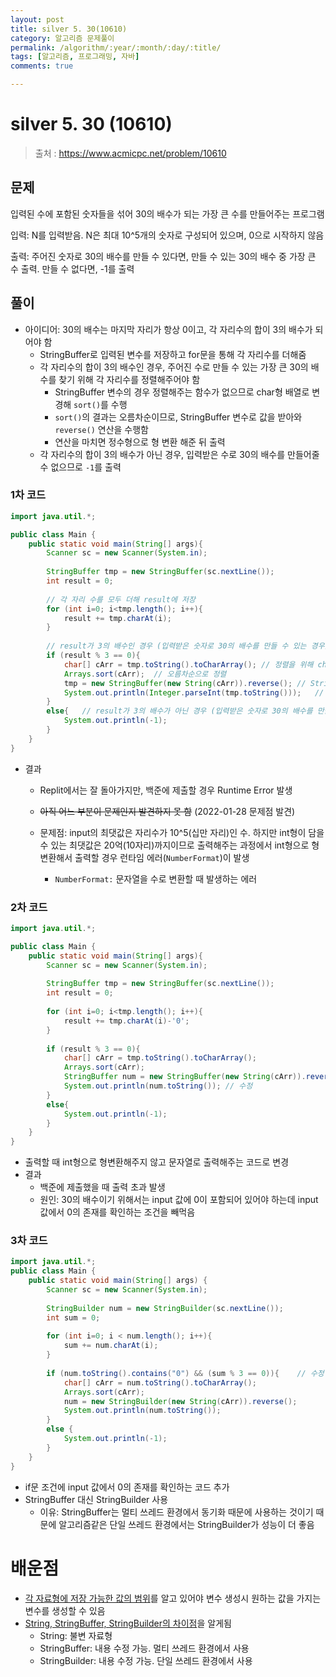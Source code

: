 ```yaml
---
layout: post
title: silver 5. 30(10610)
category: 알고리즘 문제풀이
permalink: /algorithm/:year/:month/:day/:title/
tags: [알고리즘, 프로그래밍, 자바]
comments: true

---
```


# silver 5. 30 (10610)

> 출처 : https://www.acmicpc.net/problem/10610

## 문제

입력된 수에 포함된 숫자들을 섞어 30의 배수가 되는 가장 큰 수를 만들어주는 프로그램 

입력: N를 입력받음. N은 최대 10^5개의 숫자로 구성되어 있으며, 0으로 시작하지 않음

출력: 주어진 숫자로 30의 배수를 만들 수 있다면, 만들 수 있는 30의 배수 중 가장 큰 수 출력. 만들 수 없다면, -1를 출력

## 풀이

- 아이디어: 30의 배수는 마지막 자리가 항상 0이고, 각 자리수의 합이 3의 배수가 되어야 함
  - StringBuffer로 입력된 변수를 저장하고 for문을 통해 각 자리수를 더해줌
  - 각 자리수의 합이 3의 배수인 경우, 주어진 수로 만들 수 있는 가장 큰 30의 배수를 찾기 위해 각 자리수를 정렬해주어야 함
    - StringBuffer 변수의 경우 정렬해주는 함수가 없으므로 char형 배열로 변경해 `sort()`를 수행
    - `sort()`의 결과는 오름차순이므로, StringBuffer 변수로 값을 받아와 `reverse()` 연산을 수행함
    - 연산을 마치면 정수형으로 형 변환 해준 뒤 출력
  - 각 자리수의 합이 3의 배수가 아닌 경우, 입력받은 수로 30의 배수를 만들어줄 수 없으므로 `-1`를 출력



### 1차 코드

```java
import java.util.*;

public class Main {
    public static void main(String[] args){
        Scanner sc = new Scanner(System.in);
        
        StringBuffer tmp = new StringBuffer(sc.nextLine());
        int result = 0;
        
        // 각 자리 수를 모두 더해 result에 저장
        for (int i=0; i<tmp.length(); i++){
            result += tmp.charAt(i);
        }
        
        // result가 3의 배수인 경우 (입력받은 숫자로 30의 배수를 만들 수 있는 경우)
        if (result % 3 == 0){
            char[] cArr = tmp.toString().toCharArray();	// 정렬을 위해 char형 배열로 생성
            Arrays.sort(cArr);	// 오름차순으로 정렬
            tmp = new StringBuffer(new String(cArr)).reverse();	// Stringbuffer에 저장 후 내림차순으로 변경
            System.out.println(Integer.parseInt(tmp.toString()));	// 정수형으로 형변환 후 결과를 보여줌
        }
        else{	// result가 3의 배수가 아닌 경우 (입력받은 숫자로 30의 배수를 만들 수 없는 경우)
            System.out.println(-1);
        }   
    }
}
```

* 결과

  - Replit에서는 잘 돌아가지만, 백준에 제출할 경우 Runtime Error 발생

  - ~~아직 어느 부분이 문제인지 발견하지 못 함~~ (2022-01-28 문제점 발견)
  - 문제점: input의 최댓값은 자리수가 10^5(십만 자리)인 수. 하지만 int형이 담을 수 있는 최댓값은 20억(10자리)까지이므로 출력해주는 과정에서 int형으로 형변환해서 출력할 경우 런타임 에러(`NumberFormat`)이 발생
    - `NumberFormat:` 문자열을 수로 변환할 때 발생하는 에러





### 2차 코드

```java
import java.util.*;

public class Main {
    public static void main(String[] args){
        Scanner sc = new Scanner(System.in);
        
        StringBuffer tmp = new StringBuffer(sc.nextLine());
        int result = 0;
        
        for (int i=0; i<tmp.length(); i++){
            result += tmp.charAt(i)-'0';
        }
        
        if (result % 3 == 0){
            char[] cArr = tmp.toString().toCharArray();
            Arrays.sort(cArr);
            StringBuffer num = new StringBuffer(new String(cArr)).reverse();
            System.out.println(num.toString());	// 수정
        }
        else{
            System.out.println(-1);
        }   
    }
}
```

- 출력할 때 int형으로 형변환해주지 않고 문자열로 출력해주는 코드로 변경
- 결과
  - 백준에 제출했을 때 출력 초과 발생
  - 원인: 30의 배수이기 위해서는 input 값에 0이 포함되어 있어야 하는데 input 값에서 0의 존재를 확인하는 조건을 빼먹음



### 3차 코드

```java
import java.util.*;
public class Main {
    public static void main(String[] args) {
        Scanner sc = new Scanner(System.in);
        
        StringBuilder num = new StringBuilder(sc.nextLine());
        int sum = 0;
        
        for (int i=0; i < num.length(); i++){
            sum += num.charAt(i);
        }
        
        if (num.toString().contains("0") && (sum % 3 == 0)){	// 수정
            char[] cArr = num.toString().toCharArray();
            Arrays.sort(cArr);
            num = new StringBuilder(new String(cArr)).reverse();
            System.out.println(num.toString());
        }
        else {
            System.out.println(-1);
        }
    }
}
```

- if문 조건에 input 값에서 0의 존재를 확인하는 코드 추가
- StringBuffer 대신 StringBuilder 사용
  - 이유: StringBuffer는 멀티 쓰레드 환경에서 동기화 때문에 사용하는 것이기 때문에 알고리즘같은 단일 쓰레드 환경에서는 StringBuilder가 성능이 더 좋음



# 배운점

- [각 자료형에 저장 가능한 값의 범위](https://leetaehoon.tistory.com/3)를 알고 있어야 변수 생성시 원하는 값을 가지는 변수를 생성할 수 있음
- [String, StringBuffer, StringBuilder의 차이점](https://ifuwanna.tistory.com/221)을 알게됨
  - String: 불변 자료형
  - StringBuffer: 내용 수정 가능. 멀티 쓰레드 환경에서 사용
  - StringBuilder: 내용 수정 가능. 단일 쓰레드 환경에서 사용